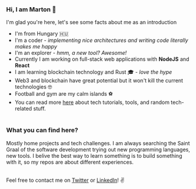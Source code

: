 ### Hi, I am Marton 👋

I'm glad you're here, let's see some facts about me as an introduction

 - I'm from Hungary 🇭🇺
 - I'm a coder - _implementing nice architectures and writing code literally makes me happy_
 - I'm an explorer - _hmm, a new tool? Awesome!_
 - Currently I am working on full-stack web applications with **NodeJS** and **React**
 - I am learning blockchain technology and Rust 🎓 - _love the hype_
 - Web3 and blockchain have great potential but it won't kill the current technologies 🤓
 - Football and gym are my calm islands ⚽️
 - You can read more [here](https://martondobos.hashnode.dev/) about tech tutorials, tools, and random tech-related stuff.
<br/><br/>

### What you can find here?

Mostly home projects and tech challenges.  I am always searching the Saint Graal of the software development trying out new programming languages, new tools. I belive the best way to learn something is to build something with it, so my repos are about different experiences. 
<br/><br/>

Feel free to contact me on [Twitter](https://twitter.com/marton_dobos) or [LinkedIn](https://www.linkedin.com/in/marton-dobos/)! ✌️
